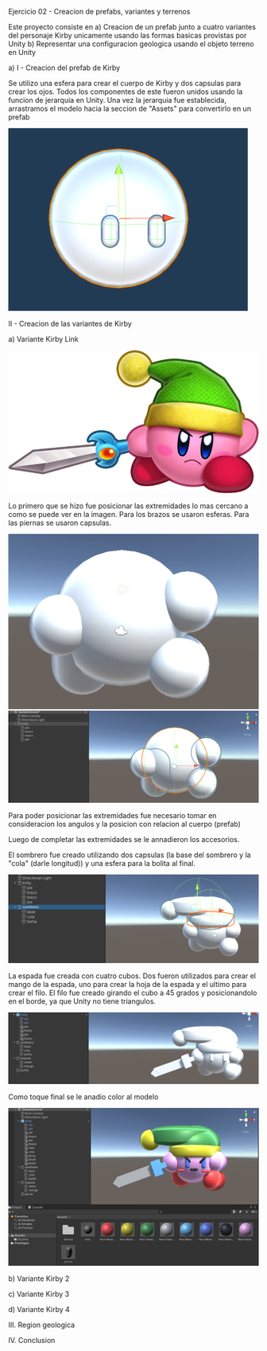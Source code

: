 Ejercicio 02 - Creacion de prefabs, variantes y terrenos

Este proyecto consiste en 
a) Creacion de un prefab junto a cuatro variantes del personaje Kirby unicamente usando las formas
   basicas provistas por Unity
b) Representar una configuracion geologica usando el objeto terreno en Unity


a)
I - Creacion del prefab de Kirby

Se utilizo una esfera para crear el cuerpo de Kirby y dos capsulas para crear los ojos. Todos los
componentes de este fueron unidos usando la funcion de jerarquia en Unity. Una vez la jerarquia fue
establecida, arrastramos el modelo hacia la seccion de "Assets" para convertirlo en un prefab

![prefab-kirby](./img/kirby-prefab.png)

II - Creacion de las variantes de Kirby

a) Variante Kirby Link

![kirby-link](./img/kirby-link.png)


Lo primero que se hizo fue posicionar las extremidades lo mas cercano a como se puede ver en la imagen.
Para los brazos se usaron esferas. Para las piernas se usaron capsulas.

![kirby-cuerpo](./img/kirby-cuerpo.png)
![kirby-showcase](./img/kirby-showcase.png)

Para poder posicionar las extremidades fue necesario tomar en consideracion los angulos y la posicion
con relacion al cuerpo (prefab) 

Luego de completar las extremidades se le annadieron los accesorios.

El sombrero fue creado utilizando dos capsulas (la base del sombrero y la "cola" (darle longitud)) y 
una esfera para la bolita al final.

![kirby-sombrero](./img/kirby-sombrero.png)

La espada fue creada con cuatro cubos. Dos fueron utilizados para crear el mango de la espada, 
uno para crear la hoja de la espada y el ultimo para crear el filo. 
El filo fue creado girando el cubo a 45 grados y posicionandolo en el borde, ya que Unity no tiene triangulos. 

![kirby-espada](./img/kirby-ready.png)

Como toque final se le anadio color al modelo

![kirby-final](./img/kirby-final.png)

b) Variante Kirby 2

c) Variante Kirby 3

d) Variante Kirby 4



III. Region geologica

IV. Conclusion

